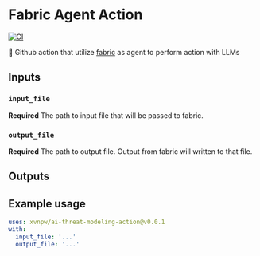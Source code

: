 # Fabric Agent Action

[![CI](https://github.com/xvnpw/fabric-agent-action/actions/workflows/ci.yaml/badge.svg)](https://github.com/xvnpw/fabric-agent-action/actions/workflows/ci.yaml)

🤖 Github action that utilize [fabric](https://github.com/danielmiessler/fabric) as agent to perform action with LLMs

## Inputs

### `input_file`

**Required** The path to input file that will be passed to fabric.

### `output_file`

**Required** The path to output file. Output from fabric will written to that file.

## Outputs

## Example usage

```yml
uses: xvnpw/ai-threat-modeling-action@v0.0.1
with:
  input_file: '...'
  output_file: '...'

```